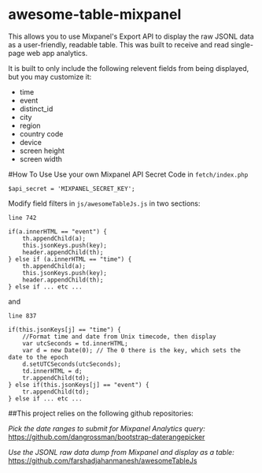 # awesome-table-mixpanel

This allows you to use Mixpanel's Export API to display the raw JSONL data as a user-friendly, readable table. This was built to receive and read single-page web app analytics.

It is built to only include the following relevent fields from being displayed, but you may customize it:

- time
- event
- distinct_id
- city
- region
- country code
- device
- screen height
- screen width

#How To Use
Use your own Mixpanel API Secret Code in `fetch/index.php`
```
$api_secret = 'MIXPANEL_SECRET_KEY';
```


Modify field filters in `js/awesomeTableJs.js` in two sections:
```
line 742

if(a.innerHTML == "event") {
    th.appendChild(a);
    this.jsonKeys.push(key);
    header.appendChild(th);
} else if (a.innerHTML == "time") {
    th.appendChild(a);
    this.jsonKeys.push(key);
    header.appendChild(th);
} else if ... etc ...
```
and
```
line 837

if(this.jsonKeys[j] == "time") {
    //Format time and date from Unix timecode, then display
    var utcSeconds = td.innerHTML;
    var d = new Date(0); // The 0 there is the key, which sets the date to the epoch
    d.setUTCSeconds(utcSeconds);
    td.innerHTML = d;
    tr.appendChild(td);
} else if(this.jsonKeys[j] == "event") {
    tr.appendChild(td);
} else if ... etc ...
```


##This project relies on the following github repositories:

_Pick the date ranges to submit for Mixpanel Analytics query:_
https://github.com/dangrossman/bootstrap-daterangepicker

_Use the JSONL raw data dump from Mixpanel and display as a table:_
https://github.com/farshadjahanmanesh/awesomeTableJs





